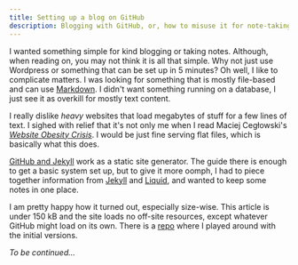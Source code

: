 ```yaml
---
title: Setting up a blog on GitHub
description: Blogging with GitHub, or, how to misuse it for note-taking like this
---
```

I wanted something simple for kind blogging or taking notes. Although, when reading on, you may not think it is all that simple. Why not just use Wordpress or something that can be set up in 5 minutes? Oh well, I like to complicate matters. I was looking for something that is mostly file-based and can use [Markdown](https://daringfireball.net/projects/markdown/). I didn't want something running on a database, I just see it as overkill for mostly text content.

I really dislike *heavy* websites that load megabytes of stuff for a few lines of text. I sighed with relief that it's not only me when I read Maciej Cegłowski's *[Website Obesity Crisis](https://idlewords.com/talks/website_obesity.htm)*. I would be just fine serving flat files, which is basically what this does.

[GitHub and Jekyll](https://help.github.com/en/articles/using-jekyll-as-a-static-site-generator-with-github-pages) work as a static site generator. The guide there is enough to get a basic system set up, but to give it more oomph, I had to piece together information from [Jekyll](https://jekyllrb.com) and [Liquid](https://help.shopify.com/en/themes/liquid), and wanted to keep some notes in one place.

I am pretty happy how it turned out, especially size-wise. This article is under 150 kB and the site loads no off-site resources, except whatever GitHub might load on its own. There is a [repo](https://github.com/Primozz/blogtest) where I played around with the initial versions.

*To be continued...*
